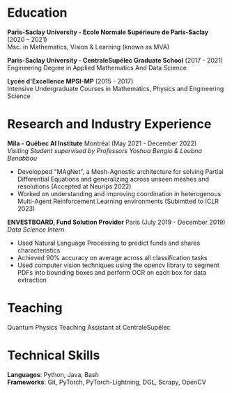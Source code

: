 # Education
**Paris-Saclay University - Ecole Normale Supérieure de Paris-Saclay**  (2020 – 2021)  
Msc. in Mathematics, Vision & Learning (known as MVA)

**Paris-Saclay University - CentraleSupélec Graduate School** (2017 - 2021)  
Engineering Degree in Applied Mathematics And Data Science

**Lycée d'Excellence MPSI-MP** (2015 - 2017)  
Intensive Undergraduate Courses in Mathematics, Physics and Engineering Science

# Research and Industry Experience

**Mila - Québec AI Institute** Montréal (May 2021 - December 2022)  
*Visiting Student supervised by Professors Yoshua Bengio & Loubna Benabbou*
 - Developped "MAgNet", a Mesh-Agnostic architecture for solving Partial Differential Equations and generalizing across unseen meshes and resolutions (Accepted at Neurips 2022)
 - Worked on understanding and improving coordination in heterogenous Multi-Agent Reinforcement Learning environments (Subimtted to ICLR 2023)

**ENVESTBOARD, Fund Solution Provider** Paris (July 2019 - December 2019)  
*Data Science Intern*
 - Used Natural Language Processing to predict funds and shares characteristics
 - Achieved 90\% accuracy on average across all classification tasks
 - Used computer vision techniques using the opencv library to segment PDFs into bounding boxes and perform OCR on each box for data extraction

# Teaching
Quantum Physics Teaching Assistant at CentraleSupélec
# Technical Skills
**Languages**: Python, Java, Bash  
**Frameworks**: Git, PyTorch, PyTorch-Lightning, DGL, Scrapy, OpenCV

